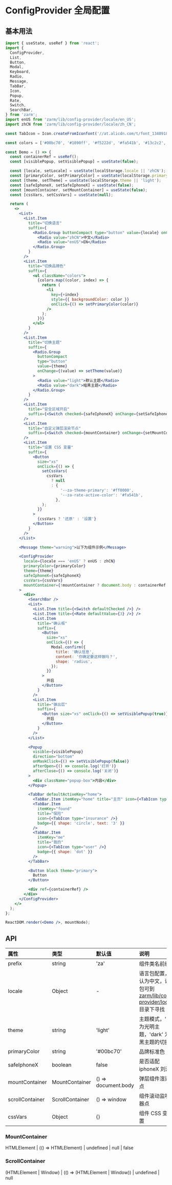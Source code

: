 # ConfigProvider 全局配置

## 基本用法

```jsx
import { useState, useRef } from 'react';
import {
  ConfigProvider,
  List,
  Button,
  Modal,
  Keyboard,
  Radio,
  Message,
  TabBar,
  Icon,
  Popup,
  Rate,
  Switch,
  SearchBar,
} from 'zarm';
import enUS from 'zarm/lib/config-provider/locale/en_US';
import zhCN from 'zarm/lib/config-provider/locale/zh_CN';

const TabIcon = Icon.createFromIconfont('//at.alicdn.com/t/font_1340918_lpsswvb7yv.js');

const colors = ['#00bc70', '#1890ff', '#f5222d', '#fa541b', '#13c2c2', '#2f54ec', '#712fd1'];

const Demo = () => {
  const containerRef = useRef();
  const [visiblePopup, setVisiblePopup] = useState(false);

  const [locale, setLocale] = useState(localStorage.locale || 'zhCN');
  const [primaryColor, setPrimaryColor] = useState(localStorage.primaryColor || colors[0]);
  const [theme, setTheme] = useState(localStorage.theme || 'light');
  const [safeIphoneX, setSafeIphoneX] = useState(false);
  const [mountContainer, setMountContainer] = useState(false);
  const [cssVars, setCssVars] = useState(null);

  return (
    <>
      <List>
        <List.Item
          title="切换语言"
          suffix={
            <Radio.Group buttonCompact type="button" value={locale} onChange={setLocale}>
              <Radio value="zhCN">中文</Radio>
              <Radio value="enUS">EN</Radio>
            </Radio.Group>
          }
        />
        <List.Item
          title="切换品牌色"
          suffix={
            <ul className="colors">
              {colors.map((color, index) => {
                return (
                  <li
                    key={+index}
                    style={{ backgroundColor: color }}
                    onClick={() => setPrimaryColor(color)}
                  />
                );
              })}
            </ul>
          }
        />
        <List.Item
          title="切换主题"
          suffix={
            <Radio.Group
              buttonCompact
              type="button"
              value={theme}
              onChange={(value) => setTheme(value)}
            >
              <Radio value="light">默认主题</Radio>
              <Radio value="dark">暗黑主题</Radio>
            </Radio.Group>
          }
        />
        <List.Item
          title="安全区域开启"
          suffix={<Switch checked={safeIphoneX} onChange={setSafeIphoneX} />}
        />
        <List.Item
          title="自定义弹层渲染节点"
          suffix={<Switch checked={mountContainer} onChange={setMountContainer} />}
        />
        <List.Item
          title="设置 CSS 变量"
          suffix={
            <Button
              size="xs"
              onClick={() => {
                setCssVars(
                  cssVars
                    ? null
                    : {
                        '--za-theme-primary': '#ff0000',
                        '--za-rate-active-color': '#fa541b',
                      },
                );
              }}
            >
              {cssVars ? '还原' : '设置'}
            </Button>
          }
        />
      </List>

      <Message theme="warning">以下为组件示例</Message>

      <ConfigProvider
        locale={locale === 'enUS' ? enUS : zhCN}
        primaryColor={primaryColor}
        theme={theme}
        safeIphoneX={safeIphoneX}
        cssVars={cssVars}
        mountContainer={!mountContainer ? document.body : containerRef.current}
      >
        <div>
          <SearchBar />
          <List>
            <List.Item title={<Switch defaultChecked />} />
            <List.Item title={<Rate defaultValue={3} />} />
            <List.Item
              title="确认框"
              suffix={
                <Button
                  size="xs"
                  onClick={() => {
                    Modal.confirm({
                      title: '确认信息',
                      content: '你确定要这样做吗？',
                      shape: 'radius',
                    });
                  }}
                >
                  开启
                </Button>
              }
            />
            <List.Item
              title="弹出层"
              suffix={
                <Button size="xs" onClick={() => setVisiblePopup(true)}>
                  开启
                </Button>
              }
            />
          </List>

          <Popup
            visible={visiblePopup}
            direction="bottom"
            onMaskClick={() => setVisiblePopup(false)}
            afterOpen={() => console.log('打开')}
            afterClose={() => console.log('关闭')}
          >
            <div className="popup-box">内容</div>
          </Popup>

          <TabBar defaultActiveKey="home">
            <TabBar.Item itemKey="home" title="主页" icon={<TabIcon type="home" />} />
            <TabBar.Item
              itemKey="found"
              title="保险"
              icon={<TabIcon type="insurance" />}
              badge={{ shape: 'circle', text: '3' }}
            />
            <TabBar.Item
              itemKey="me"
              title="我的"
              icon={<TabIcon type="user" />}
              badge={{ shape: 'dot' }}
            />
          </TabBar>

          <Button block theme="primary">
            Button
          </Button>

          <div ref={containerRef} />
        </div>
      </ConfigProvider>
    </>
  );
};

ReactDOM.render(<Demo />, mountNode);
```

## API

| 属性            | 类型            | 默认值              | 说明                                                                                                                                |
| :-------------- | :-------------- | :------------------ | :---------------------------------------------------------------------------------------------------------------------------------- |
| prefix          | string          | 'za'                | 组件类名前缀                                                                                                                        |
| locale          | Object          | -                   | 语言包配置，默认为中文，语言包可到 [zarm/lib/config-provider/locale](https://unpkg.com/zarm/lib/config-provider/locale/) 目录下寻找 |
| theme           | string          | 'light'             | 主题模式，'light' 为光明主题，'dark' 为暗黑主题的切换                                                                               |
| primaryColor    | string          | '#00bc70'           | 品牌标准色                                                                                                                          |
| safeIphoneX     | boolean         | false               | 是否适配 iphoneX 刘海屏                                                                                                             |
| mountContainer  | MountContainer  | () => document.body | 弹层组件渲染节点                                                                                                                    |
| scrollContainer | ScrollContainer | () => window        | 组件滚动监听容器点                                                                                                                  |
| cssVars         | Object          | {}                  | 组件 CSS 变量设置                                                                                                                   |

### MountContainer

HTMLElement \| (() => HTMLElement) \| undefined \| null \| false

### ScrollContainer

(HTMLElement \| Window) \| (() => (HTMLElement \| Window)) \| undefined \| null
